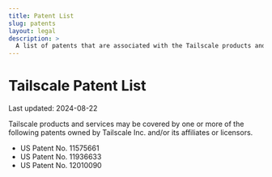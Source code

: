 ```yaml
---
title: Patent List
slug: patents
layout: legal
description: >
  A list of patents that are associated with the Tailscale products and services.
---
```


# Tailscale Patent List

Last updated: 2024-08-22

Tailscale products and services may be covered by one or more of the following patents owned by Tailscale Inc. and/or its affiliates or licensors.

- US Patent No. 11575661
- US Patent No. 11936633
- US Patent No. 12010090
